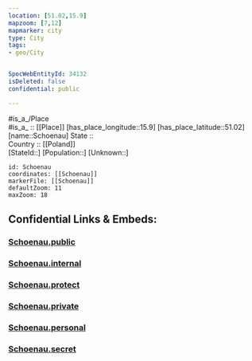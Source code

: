 ```yaml
---
location: [51.02,15.9] 
mapzoom: [7,12] 
mapmarker: city 
type: City
tags:
- geo/City


SpocWebEntityId: 34132
isDeleted: false
confidential: public

---
```

#is_a_/Place  
#is_a_ :: [[Place]] 
[has_place_longitude::15.9] 
[has_place_latitude::51.02] 
[name::Schoenau] 
State ::  
Country :: [[Poland]]  
[StateId::] 
[Population::] 
[Unknown::] 


```leaflet
id: Schoenau
coordinates: [[Schoenau]] 
markerFile: [[Schoenau]] 
defaultZoom: 11 
maxZoom: 18
```


## Confidential Links & Embeds: 

### [Schoenau.public](/_public/\Earth\Continent\Europe\Europe~East\Poland\Provinces~Poland\Lower_Silesian\CitySchoenau.public.md) 

### [Schoenau.internal](/_internal/\Earth\Continent\Europe\Europe~East\Poland\Provinces~Poland\Lower_Silesian\CitySchoenau.internal.md) 

### [Schoenau.protect](/_protect/\Earth\Continent\Europe\Europe~East\Poland\Provinces~Poland\Lower_Silesian\CitySchoenau.protect.md) 

### [Schoenau.private](/_private/\Earth\Continent\Europe\Europe~East\Poland\Provinces~Poland\Lower_Silesian\CitySchoenau.private.md) 

### [Schoenau.personal](/_personal/\Earth\Continent\Europe\Europe~East\Poland\Provinces~Poland\Lower_Silesian\CitySchoenau.personal.md) 

### [Schoenau.secret](/_secret/\Earth\Continent\Europe\Europe~East\Poland\Provinces~Poland\Lower_Silesian\CitySchoenau.secret.md)

